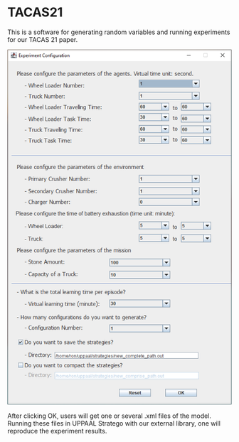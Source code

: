 # TACAS21
This is a software for generating random variables and running experiments for our TACAS 21 paper. 

![Image](res/experiment.png "Experimentation")

After clicking OK, users will get one or several .xml files of the model. Running these files in UPPAAL Stratego with our external library, one will reproduce the experiment results.
